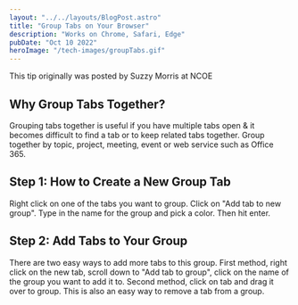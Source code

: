 ```yaml
---
layout: "../../layouts/BlogPost.astro"
title: "Group Tabs on Your Browser"
description: "Works on Chrome, Safari, Edge"
pubDate: "Oct 10 2022"
heroImage: "/tech-images/groupTabs.gif"
---
```

<p class='ital'>This tip originally was posted by Suzzy Morris at NCOE</p>
<h2>Why Group Tabs Together?</h2>
<p>Grouping tabs together is useful if you have multiple tabs open & it becomes difficult to find a tab or to keep related tabs together. Group together by topic, project, meeting, event or web service such as Office 365.</p>

<h2>Step 1: How to Create a New Group Tab</h2>
<p>Right click on one of the tabs you want to group. Click on "Add tab to new group". Type in the name for the group and pick a color. Then hit enter.</p>

<h2>Step 2: Add Tabs to Your Group</h2>
<p>There are two easy ways to add more tabs to this group. First method, right click on the new tab, scroll down to "Add tab to group", click on the name of the group you want to add it to. Second method, click on tab and drag it over to group. This is also an easy way to remove a tab from a group.</p>
